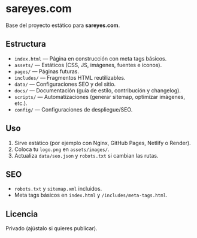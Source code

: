 # sareyes.com

Base del proyecto estático para **sareyes.com**.

## Estructura

- `index.html` — Página en construcción con meta tags básicos.
- `assets/` — Estáticos (CSS, JS, imágenes, fuentes e íconos).
- `pages/` — Páginas futuras.
- `includes/` — Fragmentos HTML reutilizables.
- `data/` — Configuraciones SEO y del sitio.
- `docs/` — Documentación (guía de estilo, contribución y changelog).
- `scripts/` — Automatizaciones (generar sitemap, optimizar imágenes, etc.).
- `config/` — Configuraciones de despliegue/SEO.

## Uso

1. Sirve estático (por ejemplo con Nginx, GitHub Pages, Netlify o Render).
2. Coloca tu `logo.png` en `assets/images/`.
3. Actualiza `data/seo.json` y `robots.txt` si cambian las rutas.

## SEO

- `robots.txt` y `sitemap.xml` incluidos.
- Meta tags básicos en `index.html` y `/includes/meta-tags.html`.

## Licencia

Privado (ajústalo si quieres publicar).
